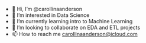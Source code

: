 - 👋 Hi, I’m @carollinaanderson
- 👀 I’m interested in Data Science
- 🌱 I’m currently learning intro to Machine Learning 
- 💞️ I’m looking to collaborate on EDA and ETL projects 
- 📫 How to reach me carollinaanderson@icloud.com

<!---
carollinaanderson/carollinaanderson is a ✨ special ✨ repository because its `README.md` (this file) appears on your GitHub profile.
You can click the Preview link to take a look at your changes.
--->
